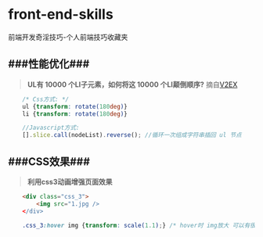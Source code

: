 front-end-skills
================

前端开发奇淫技巧-个人前端技巧收藏夹

###性能优化###
--
>**UL有 10000 个LI子元素，如何将这 10000 个LI颠倒顺序?** 摘自[V2EX](http://v2ex.com/t/100982)
```css
    /* Css方式: */
    ul {transform: rotate(180deg)} 
    li {transform: rotate(180deg)}
```
```javascript
    //Javascript方式:
    [].slice.call(nodeList).reverse(); //循环一次组成字符串插回 ul 节点
```

###CSS效果###
--
>**利用css3动画增强页面效果**
```html
    <div class="css_3">
        <img src="1.jpg />
    </div>
```
```css
    .css_3:hover img {transform: scale(1.1);} /* hover时 img放大 可以有很多效果,如改变透明度等等 */
```
